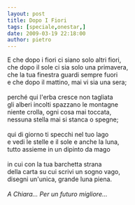 ```yaml
---
layout: post
title: Dopo I Fiori
tags: [speciale,onestar,]
date: 2009-03-19 22:18:00
author: pietro
---
```

E che dopo i fiori ci siano solo altri fiori,<br/>che dopo il sole ci sia solo una primavera,<br/>che la tua finestra guardi sempre fuori<br/>e che dopo il mattino, mai vi sia una sera;<br/><br/>perché qui l'erba cresce non tagliata<br/>gli alberi incolti spazzano le montagne<br/>niente crolla, ogni cosa mai toccata,<br/>nessuna stella mai si stanca o spegne;<br/><br/>qui di giorno ti specchi nel tuo lago<br/>e vedi le stelle e il sole e anche la luna,<br/>tutto assieme in un dipinto da mago<br/><br/>in cui con la tua barchetta strana<br/>della carta su cui scrivi un sogno vago,<br/>disegni un'unica, grande luna piena.<br/><br/><span style="font-style: italic">A Chiara... Per un futuro migliore...</span>
